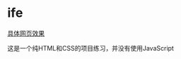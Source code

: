 # ife
[具体网页效果](https://archerelric.github.io/ife/test0001_recode/index.html)

这是一个纯HTML和CSS的项目练习，并没有使用JavaScript
